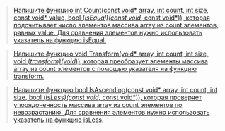 >[Напишите функцию int Count(const void* array, int count, int size, const void* value, bool (*isEqual)(const void*, const void*)), которая подсчитывает число элементов массива array из count элементов, равных value. Для сравнения элементов нужно использовать указатель на функцию isEqual.](https://github.com/ptrvsrg/NSU_homework_C/tree/master/%D0%97%D0%B0%D0%B4%D0%B0%D1%87%D0%B8%20%D1%81%20void/%D0%9A%D0%BE%D0%BB%D0%B8%D1%87%D0%B5%D1%81%D1%82%D0%B2%D0%BE%20%D1%8D%D0%BB%D0%B5%D0%BC%D0%B5%D0%BD%D1%82%D0%BE%D0%B2%20%D0%BC%D0%B0%D1%81%D1%81%D0%B8%D0%B2%D0%B0%20%D1%80%D0%B0%D0%B2%D0%BD%D1%8B%D1%85%20value)

>[Напишите функцию void Transform(void* array, int count, int size, void (*transform)(void*)), которая преобразует элементы массива array из count элементов с помощью указателя на функцию transform.](https://github.com/ptrvsrg/NSU_homework_C/tree/master/%D0%97%D0%B0%D0%B4%D0%B0%D1%87%D0%B8%20%D1%81%20void/%D0%9F%D1%80%D0%B5%D0%BE%D0%B1%D1%80%D0%B0%D0%B7%D0%BE%D0%B2%D0%B0%D0%BD%D0%B8%D0%B5%20%D1%8D%D0%BB%D0%B5%D0%BC%D0%B5%D0%BD%D1%82%D0%BE%D0%B2%20%D0%BC%D0%B0%D1%81%D1%81%D0%B8%D0%B2%D0%B0)

>[Напишите функцию bool IsAscending(const void* array, int count, int size, bool (*isLess)(const void*, const void*)), которая проверяет упорядоченность массива array из count элементов по невозрастанию. Для сравнения элементов нужно использовать указатель на функцию isLess.](https://github.com/ptrvsrg/NSU_homework_C/tree/master/%D0%97%D0%B0%D0%B4%D0%B0%D1%87%D0%B8%20%D1%81%20void/%D0%9F%D1%80%D0%BE%D0%B2%D0%B5%D1%80%D0%BA%D0%B0%20%D1%83%D0%BF%D0%BE%D1%80%D1%8F%D0%B4%D0%BE%D1%87%D0%B5%D0%BD%D0%BD%D0%BE%D1%81%D1%82%D0%B8%20%D0%BC%D0%B0%D1%81%D1%81%D0%B8%D0%B2%D0%B0)